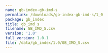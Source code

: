 ```yaml
---
name: gb-index-gb-imd-s
permalink: /downloads/gb-index-gb-imd-s/1_0
package: gb_index
title: gb_imd_s
filename: GB_IMD_S.csv
version: '1.0'
full_version: 1.0.1
file: /data/gb_index/1.0/GB_IMD_S.csv
---
```


